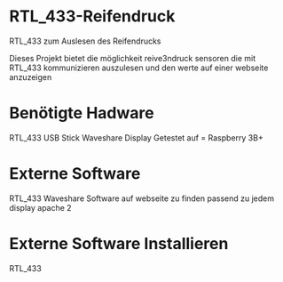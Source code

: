 # RTL_433-Reifendruck
RTL_433 zum Auslesen des Reifendrucks 

Dieses Projekt bietet die möglichkeit reive3ndruck sensoren die mit RTL_433 kommunizieren auszulesen und den werte auf einer webseite anzuzeigen 

# Benötigte Hadware 

RTL_433 USB Stick
Waveshare Display 
Getestet auf = Raspberry 3B+

# Externe Software 
RTL_433 
Waveshare Software auf webseite zu finden passend zu jedem display 
apache 2 

# Externe Software Installieren 

RTL_433 
